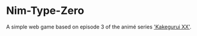 # Nim-Type-Zero
A simple web game based on episode 3 of the animé series ['Kakegurui XX'](https://www.netflix.com/title/80175351).
